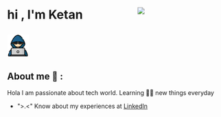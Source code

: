 # hi , I'm Ketan  <img align='right' src='https://static-00.iconduck.com/assets.00/github-emoji-256x252-5rckwyt5.png' width='200'>

##  <img src="image-1.png" width="50px"> 
## About me 🤠 : 
Hola I am passionate about tech world. Learning 🧑‍💻 new things everyday
* ">.<" Know about my experiences at [LinkedIn](https://www.linkedin.com/in/ketan-kumavat-6048a6257/)
<br>
<BR>
